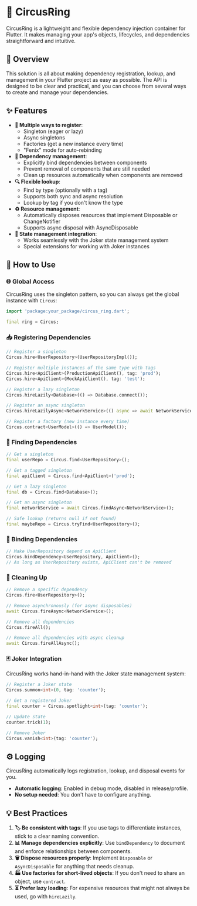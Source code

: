 # 🎪 CircusRing

CircusRing is a lightweight and flexible dependency injection container for Flutter. It makes managing your app's objects, lifecycles, and dependencies straightforward and intuitive.

## 🌟 Overview

This solution is all about making dependency registration, lookup, and management in your Flutter project as easy as possible. The API is designed to be clear and practical, and you can choose from several ways to create and manage your dependencies.

## ✨ Features

- **🧩 Multiple ways to register**:
    - Singleton (eager or lazy)
    - Async singletons
    - Factories (get a new instance every time)
    - "Fenix" mode for auto-rebinding
- **🔄 Dependency management**:
    - Explicitly bind dependencies between components
    - Prevent removal of components that are still needed
    - Clean up resources automatically when components are removed
- **🔍 Flexible lookup**:
    - Find by type (optionally with a tag)
    - Supports both sync and async resolution
    - Lookup by tag if you don't know the type
- **♻️ Resource management**:
    - Automatically disposes resources that implement Disposable or ChangeNotifier
    - Supports async disposal with AsyncDisposable
- **🧠 State management integration**:
    - Works seamlessly with the Joker state management system
    - Special extensions for working with Joker instances

## 📝 How to Use

### 🌐 Global Access

CircusRing uses the singleton pattern, so you can always get the global instance with `Circus`:

```dart
import 'package:your_package/circus_ring.dart';

final ring = Circus;
```

### 📥 Registering Dependencies

```dart
// Register a singleton
Circus.hire<UserRepository>(UserRepositoryImpl());

// Register multiple instances of the same type with tags
Circus.hire<ApiClient>(ProductionApiClient(), tag: 'prod');
Circus.hire<ApiClient>(MockApiClient(), tag: 'test');

// Register a lazy singleton
Circus.hireLazily<Database>(() => Database.connect());

// Register an async singleton
Circus.hireLazilyAsync<NetworkService>(() async => await NetworkService.initialize());

// Register a factory (new instance every time)
Circus.contract<UserModel>(() => UserModel());
```

### 🔎 Finding Dependencies

```dart
// Get a singleton
final userRepo = Circus.find<UserRepository>();

// Get a tagged singleton
final apiClient = Circus.find<ApiClient>('prod');

// Get a lazy singleton
final db = Circus.find<Database>();

// Get an async singleton
final networkService = await Circus.findAsync<NetworkService>();

// Safe lookup (returns null if not found)
final maybeRepo = Circus.tryFind<UserRepository>();
```

### 🔗 Binding Dependencies

```dart
// Make UserRepository depend on ApiClient
Circus.bindDependency<UserRepository, ApiClient>();
// As long as UserRepository exists, ApiClient can't be removed
```

### 🧹 Cleaning Up

```dart
// Remove a specific dependency
Circus.fire<UserRepository>();

// Remove asynchronously (for async disposables)
await Circus.fireAsync<NetworkService>();

// Remove all dependencies
Circus.fireAll();

// Remove all dependencies with async cleanup
await Circus.fireAllAsync();
```

### 🃏 Joker Integration

CircusRing works hand-in-hand with the Joker state management system:

```dart
// Register a Joker state
Circus.summon<int>(0, tag: 'counter');

// Get a registered Joker
final counter = Circus.spotlight<int>(tag: 'counter');

// Update state
counter.trick(1);

// Remove Joker
Circus.vanish<int>(tag: 'counter');
```

## ⚙️ Logging

CircusRing automatically logs registration, lookup, and disposal events for you.
- **Automatic logging**: Enabled in debug mode, disabled in release/profile.
- **No setup needed**: You don't have to configure anything.

## 💡 Best Practices

1. **🏷️ Be consistent with tags**: If you use tags to differentiate instances, stick to a clear naming convention.
2. **📊 Manage dependencies explicitly**: Use `bindDependency` to document and enforce relationships between components.
3. **🗑️ Dispose resources properly**: Implement `Disposable` or `AsyncDisposable` for anything that needs cleanup.
4. **🏭 Use factories for short-lived objects**: If you don't need to share an object, use `contract`.
5. **⏳ Prefer lazy loading**: For expensive resources that might not always be used, go with `hireLazily`.